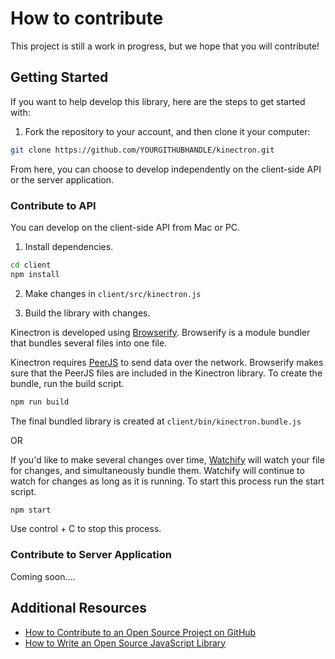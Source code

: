 # How to contribute

This project is still a work in progress, but we hope that you will contribute!

## Getting Started 

If you want to help develop this library, here are the steps to get started with:

1. Fork the repository to your account, and then clone it your computer:
```bash
git clone https://github.com/YOURGITHUBHANDLE/kinectron.git
```

From here, you can choose to develop independently on the client-side API or the server application. 

### Contribute to API

You can develop on the client-side API from Mac or PC. 

1. Install dependencies.

```bash
cd client 
npm install
```

2. Make changes in ```client/src/kinectron.js``` 

3. Build the library with changes.

Kinectron is developed using [Browserify](http://browserify.org/). Browserify is a module bundler that bundles several files into one file. 

Kinectron requires [PeerJS](http://peerjs.com/) to send data over the network. Browserify makes sure that the PeerJS files are included in the Kinectron library. To create the bundle, run the build script.

```bash 
npm run build
```
The final bundled library is created at ```client/bin/kinectron.bundle.js```

OR 

If you'd like to make several changes over time, [Watchify](https://github.com/browserify/watchify) will watch your file for changes, and simultaneously bundle them. Watchify will continue to watch for changes as long as it is running. To start this process run the start script. 

```bash
npm start 
```

Use control + C to stop this process. 

### Contribute to Server Application 

Coming soon....

## Additional Resources

- [How to Contribute to an Open Source Project on GitHub](https://egghead.io/courses/how-to-contribute-to-an-open-source-project-on-github)
- [How to Write an Open Source JavaScript Library](https://egghead.io/courses/how-to-write-an-open-source-javascript-library)
